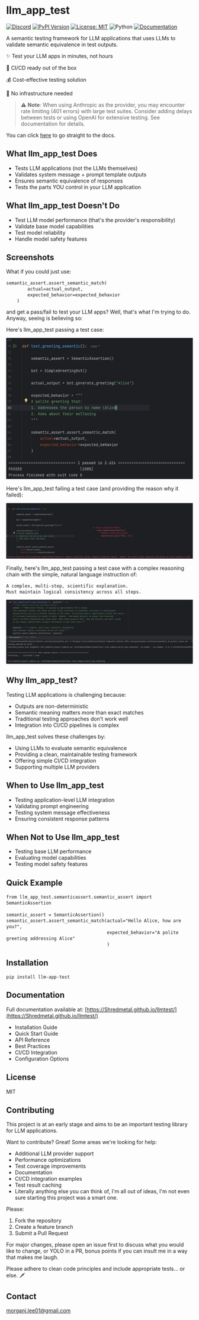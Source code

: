 # llm_app_test

[![Discord](https://img.shields.io/discord/1307634517766443058?logo=discord&logoColor=white)](https://discord.gg/awy83bZsKf)
[![PyPI Version](https://img.shields.io/pypi/v/llm-app-test?label=pypi%20package)](https://pypi.org/project/llm-app-test/)
[![License: MIT](https://img.shields.io/badge/License-MIT-yellow.svg)](https://opensource.org/licenses/MIT)
![Python](https://img.shields.io/badge/python-3.10%20%7C%203.11%20%7C%203.12-blue)
[![Documentation](https://img.shields.io/badge/docs-GitHub%20Pages-blue)](https://Shredmetal.github.io/llmtest/)


A semantic testing framework for LLM applications that uses LLMs to validate semantic equivalence in test outputs. 

✨ Test your LLM apps in minutes, not hours

🚀 CI/CD ready out of the box

💰 Cost-effective testing solution

🔧 No infrastructure needed

> ⚠️ **Note**: When using Anthropic as the provider, you may encounter rate limiting (401 errors) with large test suites. Consider adding delays between tests or using OpenAI for extensive testing. See documentation for details.

You can click [here](https://Shredmetal.github.io/llmtest/) to go straight to the docs.

## What llm_app_test Does
- Tests LLM applications (not the LLMs themselves)
- Validates system message + prompt template outputs
- Ensures semantic equivalence of responses
- Tests the parts YOU control in your LLM application

## What llm_app_test Doesn't Do
- Test LLM model performance (that's the provider's responsibility)
- Validate base model capabilities
- Test model reliability
- Handle model safety features

## Screenshots

What if you could just use:

```
semantic_assert.assert_semantic_match(
        actual=actual_output,
        expected_behavior=expected_behavior
    )
```
and get a pass/fail to test your LLM apps? Well, that's what I'm trying to do. Anyway, seeing is believing so:

Here's llm_app_test passing a test case:

![test_pass.jpg](test_pass.jpg)

Here's llm_app_test failing a test case (and providing the reason why it failed):

![test_fail.jpg](test_fail.jpg)

Finally, here's llm_app_test passing a test case with a complex reasoning chain with the simple, natural language 
instruction of:

```
A complex, multi-step, scientific explanation.
Must maintain logical consistency across all steps.
```

![complex_reasoning_chain_pass.jpg](complex_reasoning_chain_pass.jpg)

## Why llm_app_test?

Testing LLM applications is challenging because:
- Outputs are non-deterministic
- Semantic meaning matters more than exact matches
- Traditional testing approaches don't work well
- Integration into CI/CD pipelines is complex

llm_app_test solves these challenges by:
- Using LLMs to evaluate semantic equivalence
- Providing a clean, maintainable testing framework
- Offering simple CI/CD integration
- Supporting multiple LLM providers

## When to Use llm_app_test
- Testing application-level LLM integration
- Validating prompt engineering
- Testing system message effectiveness
- Ensuring consistent response patterns

## When Not to Use llm_app_test
- Testing base LLM performance
- Evaluating model capabilities
- Testing model safety features

## Quick Example

```
from llm_app_test.semanticassert.semantic_assert import SemanticAssertion

semantic_assert = SemanticAssertion() 
semantic_assert.assert_semantic_match(actual="Hello Alice, how are you?", 
                                      expected_behavior="A polite greeting addressing Alice" 
                                      )
```


## Installation

```
pip install llm-app-test
```


## Documentation

Full documentation available at: [https://Shredmetal.github.io/llmtest/](https://Shredmetal.github.io/llmtest/)

- Installation Guide
- Quick Start Guide
- API Reference
- Best Practices
- CI/CD Integration
- Configuration Options

## License

MIT

## Contributing

This project is at an early stage and aims to be an important testing library for LLM applications. 

Want to contribute? Great! Some areas we're looking for help:
- Additional LLM provider support
- Performance optimizations
- Test coverage improvements
- Documentation
- CI/CD integration examples
- Test result caching
- Literally anything else you can think of, I'm all out of ideas, I'm not even sure starting this project was a smart one.

Please:
1. Fork the repository
2. Create a feature branch
3. Submit a Pull Request

For major changes, please open an issue first to discuss what you would like to change, or YOLO in a PR, bonus points if you can insult me in a way that makes me laugh.

Please adhere to clean code principles and include appropriate tests... or else. 🗡️

## Contact

morganj.lee01@gmail.com